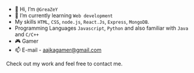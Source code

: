 - 👋 Hi, I’m `@GreaZeY`
- 🌱 I’m currently learning `Web development`
- My skills `HTML`, `CSS`, `node.js`, `React.Js`, `Express`, `MongoDB`.
- Programming Languages `Javascript`, `Python` and also familiar with `Java` and `C/C++`
- 🎮 Gamer
- 📫 E-mail - aajkagamer@gmail.com


Check out my work and feel free to contact me.

